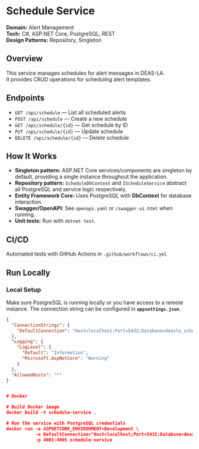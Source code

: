 # Schedule Service

**Domain:** Alert Management  
**Tech:** C#, ASP.NET Core, PostgreSQL, REST  
**Design Patterns:** Repository, Singleton

## Overview

This service manages schedules for alert messages in DEAS-LA.  
It provides CRUD operations for scheduling alert templates.

## Endpoints

- `GET /api/schedule` — List all scheduled alerts
- `POST /api/schedule` — Create a new schedule
- `GET /api/schedule/{id}` — Get schedule by ID
- `PUT /api/schedule/{id}` — Update schedule
- `DELETE /api/schedule/{id}` — Delete schedule

## How It Works

- **Singleton pattern:** ASP.NET Core services/components are singleton by default, providing a single instance throughout the application.
- **Repository pattern:** `ScheduleDbContext` and `IScheduleService` abstract all PostgreSQL and service logic respectively.
- **Entity Framework Core:** Uses PostgreSQL with **DbContext** for database interaction.
- **Swagger/OpenAPI:** See `openapi.yaml` or `/swagger-ui.html` when running.
- **Unit tests:** Run with `dotnet test`.

## CI/CD

Automated tests with GitHub Actions in `.github/workflows/ci.yml`

## Run Locally

### Local Setup

Make sure PostgreSQL is running locally or you have access to a remote instance. The connection string can be configured in **`appsettings.json`**.

```json
{
  "ConnectionStrings": {
    "DefaultConnection": "Host=localhost;Port=5432;Database=deasla_schedule;Username=admin;Password=secret123"
  },
  "Logging": {
    "LogLevel": {
      "Default": "Information",
      "Microsoft.AspNetCore": "Warning"
    }
  },
  "AllowedHosts": "*"
}


# Docker

# Build Docker image
docker build -t schedule-service .

# Run the service with PostgreSQL credentials
docker run -e ASPNETCORE_ENVIRONMENT=Development \
           -e DefaultConnection="Host=localhost;Port=5432;Database=deasla_schedule;Username=admin;Password=secret123" \
           -p 4005:4005 schedule-service

